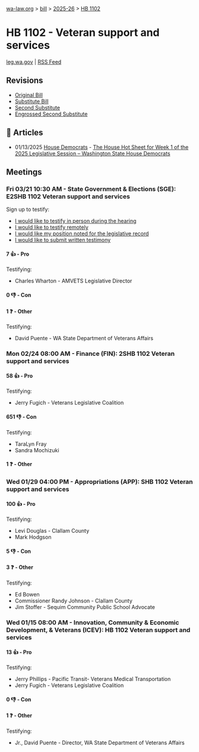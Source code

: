 [wa-law.org](/) > [bill](/bill/) > [2025-26](/bill/2025-26/) > [HB 1102](/bill/2025-26/hb/1102/)

# HB 1102 - Veteran support and services
[leg.wa.gov](https://app.leg.wa.gov/billsummary?BillNumber=1102&Year=2025&Initiative=false) | [RSS Feed](./rss.xml)

## Revisions
* [Original Bill](1/)
* [Substitute Bill](S/)
* [Second Substitute](S2/)
* [Engrossed Second Substitute](S2.E/)

## 📰 Articles
* 01/13/2025 [House Democrats](/org/house_democrats/) - [The House Hot Sheet for Week 1 of the 2025 Legislative Session – Washington State House Democrats](https://housedemocrats.wa.gov/blog/2025/01/13/the-house-hot-sheet-for-week-1-of-the-2025-legislative-session/#:~:text=HB%201102)

## Meetings
### Fri 03/21 10:30 AM - State Government & Elections (SGE): E2SHB 1102 Veteran support and services
Sign up to testify:
* [I would like to testify in person during the hearing](https://app.leg.wa.gov/csi/Testifier/Add?chamber=House&mId=33037&aId=165864&caId=26550&tId=1)
* [I would like to testify remotely](https://app.leg.wa.gov/csi/Testifier/Add?chamber=House&mId=33037&aId=165864&caId=26550&tId=2)
* [I would like my position noted for the legislative record](https://app.leg.wa.gov/csi/Testifier/Add?chamber=House&mId=33037&aId=165864&caId=26550&tId=3)
* [I would like to submit written testimony](https://app.leg.wa.gov/csi/Testifier/Add?chamber=House&mId=33037&aId=165864&caId=26550&tId=4)

#### 7 👍 - Pro
Testifying:
* Charles Wharton - AMVETS Legislative Director

#### 0 👎 - Con

#### 1 ❓ - Other
Testifying:
* David Puente - WA State Department of Veterans Affairs

### Mon 02/24 08:00 AM - Finance (FIN): 2SHB 1102 Veteran support and services
#### 58 👍 - Pro
Testifying:
* Jerry Fugich - Veterans Legislative Coalition

#### 651 👎 - Con
Testifying:
* TaraLyn Fray
* Sandra Mochizuki

#### 1 ❓ - Other

### Wed 01/29 04:00 PM - Appropriations (APP): SHB 1102 Veteran support and services
#### 100 👍 - Pro
Testifying:
* Levi Douglas - Clallam County
* Mark Hodgson

#### 5 👎 - Con

#### 3 ❓ - Other
Testifying:
* Ed Bowen
* Commissioner Randy Johnson - Clallam County
* Jim Stoffer - Sequim Community Public School Advocate

### Wed 01/15 08:00 AM - Innovation, Community & Economic Development, & Veterans (ICEV): HB 1102 Veteran support and services
#### 13 👍 - Pro
Testifying:
* Jerry Phillips - Pacific Transit- Veterans Medical Transportation
* Jerry Fugich - Veterans Legislative Coalition

#### 0 👎 - Con

#### 1 ❓ - Other
Testifying:
* Jr., David Puente - Director, WA State Department of Veterans Affairs
